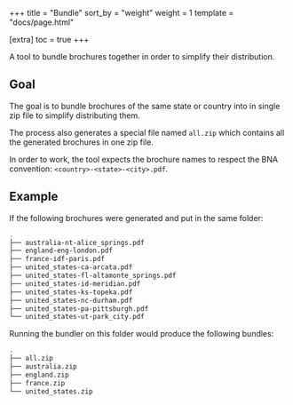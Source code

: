 +++
title = "Bundle"
sort_by = "weight"
weight = 1
template = "docs/page.html"

[extra]
toc = true
+++

A tool to bundle brochures together in order to simplify their distribution.

## Goal

The goal is to bundle brochures of the same state or country into in single zip
file to simplify distributing them.

The process also generates a special file named `all.zip` which contains all the
generated brochures in one zip file.

In order to work, the tool expects the brochure names to respect the BNA
convention: `<country>-<state>-<city>.pdf`.

## Example

If the following brochures were generated and put in the same folder:

```bash
.
├── australia-nt-alice_springs.pdf
├── england-eng-london.pdf
├── france-idf-paris.pdf
├── united_states-ca-arcata.pdf
├── united_states-fl-altamonte_springs.pdf
├── united_states-id-meridian.pdf
├── united_states-ks-topeka.pdf
├── united_states-nc-durham.pdf
├── united_states-pa-pittsburgh.pdf
└── united_states-ut-park_city.pdf
```

Running the bundler on this folder would produce the following bundles:

```bash
.
├── all.zip
├── australia.zip
├── england.zip
├── france.zip
└── united_states.zip

```
